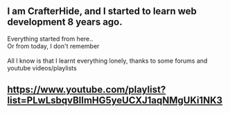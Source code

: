 ## I am **CrafterHide**, and I started to learn web development 8 years ago.
Everything started from here..\
Or from today, I don't remember\
\
All I know is that I learnt everything lonely, thanks to some forums and youtube videos/playlists
## https://www.youtube.com/playlist?list=PLwLsbqvBlImHG5yeUCXJ1aqNMgUKi1NK3
